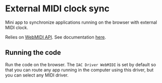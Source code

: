 # External MIDI clock sync

Mini app to synchronize applications running on the browser with external MIDI clock.

Relies on [WebMIDI API](https://www.npmjs.com/package/webmidi). See documentation [here](https://djipco.github.io/webmidi/latest/classes/WebMidi.html).

## Running the code

Run the code on the browser. The `IAC Driver WebMIDI` is set by default so that you can route any app running in the computer using this driver, but you can select any MIDI driver. 